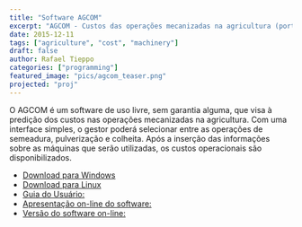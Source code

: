 ```yaml
---
title: "Software AGCOM"
excerpt: "AGCOM - Custos das operações mecanizadas na agricultura (portuguese)"
date: 2015-12-11
tags: ["agriculture", "cost", "machinery"]
draft: false
author: Rafael Tieppo 
categories: ["programming"]
featured_image: "pics/agcom_teaser.png"
projected: "proj"
---
```


O AGCOM é um software de uso livre, sem garantia alguma, que visa à
predição dos custos nas operações mecanizadas na agricultura. Com uma
interface simples, o gestor poderá selecionar entre as operações de
semeadura, pulverização e colheita. Após a inserção das informações
sobre as máquinas que serão utilizadas, os custos operacionais são
disponibilizados.

* [Download para Windows](https://sites.google.com/site/rafatieppo/agcom/AGCOM_WINDOWS.zip?attredirects=0&d=1)
* [Download para Linux](https://sites.google.com/site/rafatieppo/agcom/AGCOM_LINUX.zip?attredirects=0&d=1)
* [Guia do Usuário:](https://sites.google.com/site/rafatieppo/agcom/GUIA_USUARIO_AGCOM.pdf?attredirects=0&d=1)
* [Apresentação on-line do software:](http://rafatieppo.github.io/AGCOM_PRESS/index.html#1)
* [Versão do software on-line:](https://agcom.shinyapps.io/HARVEST/") 

